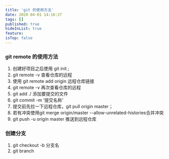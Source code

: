 ```yaml
---
title: 'git 的使用方法'
date: 2020-04-01 14:16:27
tags: []
published: true
hideInList: true
feature: 
isTop: false
---
```

### git remote 的使用方法
1. 创建好项目之后使用 git init ;
2. git remote -v 查看仓库的远程
3. 使用 git remote add origin 远程仓库链接
4. git remote -v 再次查看仓库的远程
5. git add ./ 添加要提交的文件
6. git commit -m ‘提交名称’
7. 提交前先拉一下远程仓库，git pull origin master；
8. 若有冲突使用git merge origin/master --allow-unrelated-histories合并冲突
9. git push -u origin master 推送到远程仓库

### 创建分支
1. git checkout -b 分支名
2. git branch